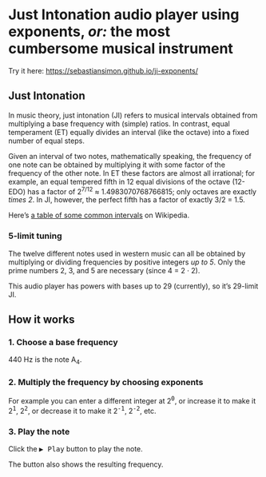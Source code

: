 # Just Intonation audio player using exponents, _or:_ the most cumbersome musical instrument

Try it here: https://sebastiansimon.github.io/ji-exponents/

## Just Intonation

In music theory, just intonation (JI) refers to musical intervals obtained from multiplying a base frequency with (simple) ratios.
In contrast, equal temperament (ET) equally divides an interval (like the octave) into a fixed number of equal steps.

Given an interval of two notes, mathematically speaking, the frequency of one note can be obtained by multiplying it with some factor of the frequency of the other note.
In ET these factors are almost all irrational; for example, an equal tempered fifth in 12 equal divisions of the octave (12-EDO) has a factor of 2<sup>7/12</sup> ≈ 1.4983070768766815; only octaves are exactly _times 2_.
In JI, however, the perfect fifth has a factor of exactly 3/2 = 1.5.

Here’s [a table of some common intervals][wiki] on Wikipedia.

### 5-limit tuning

The twelve different notes used in western music can all be obtained by multiplying or dividing frequencies by positive integers _up to 5_.
Only the prime numbers 2, 3, and 5 are necessary (since 4 = 2 · 2).

This audio player has powers with bases up to 29 (currently), so it’s 29-limit JI.

## How it works

### 1. Choose a base frequency

440 Hz is the note A<sub>4</sub>.

### 2. Multiply the frequency by choosing exponents

For example you can enter a different integer at 2<sup><kbd>0</kbd></sup>, or increase it to make it 2<sup><kbd>1</kbd></sup>, 2<sup><kbd>2</kbd></sup>, or decrease it to make it 2<sup><kbd>-1</kbd></sup>, 2<sup><kbd>-2</kbd></sup>, etc.

### 3. Play the note

Click the <kbd>▶ Play</kbd> button to play the note.

The button also shows the resulting frequency.



  [wiki]: https://en.wikipedia.org/wiki/Music_and_mathematics#Just_tunings

